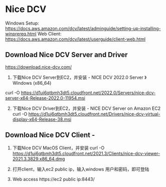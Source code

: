 
# Nice DCV

Windows Setup: https://docs.aws.amazon.com/dcv/latest/adminguide/setting-up-installing-winprereq.html
Web Client: https://docs.aws.amazon.com/dcv/latest/userguide/client-web.html


## Download Nice DCV Server and Driver
https://download.nice-dcv.com/

1. 下载Nice DCV Server到EC2，并安装  - NICE DCV 2022.0 Server 》 Windows (x86_64)

curl -O https://d1uj6qtbmh3dt5.cloudfront.net/2022.0/Servers/nice-dcv-server-x64-Release-2022.0-11954.msi

2. 下载Nice DCV Driver到EC2，并安装 - NICE DCV Server on Amazon EC2
curl -O https://d1uj6qtbmh3dt5.cloudfront.net/Drivers/nice-dcv-virtual-display-x64-Release-38.msi

## Download Nice DCV Client - 

1. 下载Nice DCV MacOS Client，并安装
curl -O https://d1uj6qtbmh3dt5.cloudfront.net/2021.3/Clients/nice-dcv-viewer-2021.3.3829.x86_64.dmg

2. 打开client，输入ec2 public ip，输入windows 用户和密码，即可登陆

3. Web access
https://ec2 public ip:8443/






